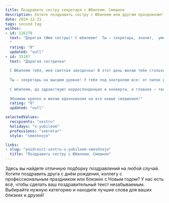```yaml
---
title: Поздравить сестру секретаря с Юбилеем. Смешное
description: Хотите поздравить сестру с Юбилеем или другим праздником? Наш ИИ создаст незабываемое поздравление, а вы обязательно выделитесь среди других.  
date: 2024-12-31
tags: second tag
wishes:
- id: 126378
  text: "Дорогая (Имя сестры)! С юбилеем!  Ты – секретарь, значит,  умеешь хранить секреты,  даже от возраста!  Надеюсь, секрет твоего отличного настроения – это не только  бесконечный запас кофе и  умение организовать хаос, но и  прекрасная компания!  Желаю, чтобы  в твоей жизни было как можно больше  приятных неожиданностей,  а  скука навсегда  была  заточена в секретном сейфе!  С праздником!
  "
  rating: "0"
  updated: "null"
- id: 35107
  text: "Дорогая сестричка!
  
  С Юбилеем тебя, моя светлая звездочка! В этот день желаю тебе столько счастья, сколько у тебя лицом к лицу с каждым документом! Пусть твой день будет таким же организованным, как твой рабочий стол, и таким же позитивным, как утренний кофе с юбилейным тортом!
  
  Ты — секретарь на высшем уровне! У тебя под контролем все: от папок до эмоций! Желаю, чтобы в твоей жизни было меньше незапланированных встреч и больше запланированных радостных событий! Пусть начальники дарят только радость, а дела идут в гору так же быстро, как ты бегая между кабинетами!
  
  С юбилеем, да здравствуют корреспонденция и конверты, а главное — твои улыбки и смех! Живи, как на утреннем брифинге — с полной энергией и оптимизмом!
  
  Обнимаю крепко и желаю вдохновения на все новые свершения!"
  rating: "0"
  updated: "null"

selectedValues:
  recipients: "sestru"
  holidays: "s-yubileem"
  professions: "sekretar"
  style: "smeshnoje"

links:
- slug: "pozdravit-sestru-s-yubileem-smeshnoje"
  title: "Поздравить сестру с Юбилеем. Смешное"
---
```


Здесь вы найдете отличную подборку поздравлений на любой случай.
Хотите поздравить друга с днём рождения, коллегу с профессиональным праздником или близких с Новым годом? У нас есть всё, чтобы сделать ваш поздравительный текст незабываемым. Выбирайте нужную категорию и находите лучшие слова для ваших близких и друзей!
